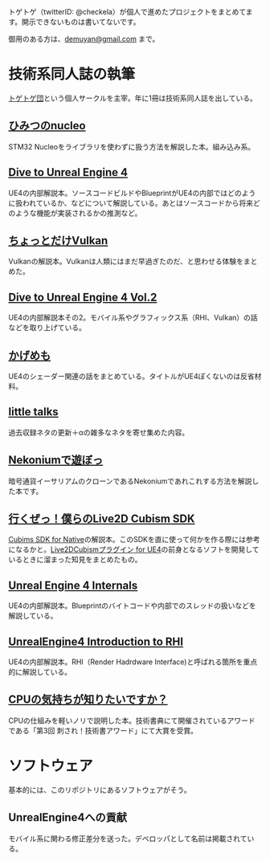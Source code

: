 トゲトゲ（twitterID: @checkela）が個人で進めたプロジェクトをまとめてます。開示できないものは書いてないです。

御用のある方は、demuyan@gmail.com まで。

# 技術系同人誌の執筆

[トゲトゲ団](https://toge2dan.booth.pm/)という個人サークルを主宰。年に1冊は技術系同人誌を出している。

## [ひみつのnucleo](https://toge2dan.booth.pm/items/1435337)  
STM32 Nucleoをライブラリを使わずに扱う方法を解説した本。組み込み系。

## [Dive to Unreal Engine 4](https://toge2dan.booth.pm/items/124596)  
UE4の内部解説本。ソースコードビルドやBlueprintがUE4の内部ではどのように扱われているか、などについて解説している。あとはソースコードから将来どのような機能が実装されるかの推測など。

## [ちょっとだけVulkan](https://toge2dan.booth.pm/items/276847)  
Vulkanの解説本。Vulkanは人類にはまだ早過ぎたのだ、と思わせる体験をまとめた。

## [Dive to Unreal Engine 4 Vol.2](https://toge2dan.booth.pm/items/395003)  
UE4の内部解説本その2。モバイル系やグラフィックス系（RHI、Vulkan）の話などを取り上げている。

## [かげめも](https://toge2dan.booth.pm/items/588162)  
UE4のシェーダー関連の話をまとめている。タイトルがUE4ぽくないのは反省材料。

## [little talks](https://toge2dan.booth.pm/items/720642)
過去収録ネタの更新＋αの雑多なネタを寄せ集めた内容。

## [Nekoniumで遊ぼっ](https://toge2dan.booth.pm/items/823536)  
暗号通貨イーサリアムのクローンであるNekoniumであれこれする方法を解説した本です。

## [行くぜっ！僕らのLive2D Cubism SDK](https://toge2dan.booth.pm/items/1031181)  
[Cubims SDK for Native](https://www.live2d.com/en/download/cubism-sdk/)の解説本。このSDKを直に使って何かを作る際には参考になるかと。[Live2DCubismプラグイン for UE4](https://github.com/demuyan/L2DCubismUE4)の前身となるソフトを開発しているときに溜まった知見をまとめたもの。

## [Unreal Engine 4 Internals](https://toge2dan.booth.pm/items/1564608)
UE4の内部解説本。Blueprintのバイトコードや内部でのスレッドの扱いなどを解説している。

## [UnrealEngine4 Introduction to RHI](https://toge2dan.booth.pm/items/2368571)
UE4の内部解説本。RHI（Render Hadrdware Interface)と呼ばれる箇所を重点的に解説している。

## [CPUの気持ちが知りたいですか？](https://toge2dan.booth.pm/items/3109546)
CPUの仕組みを軽いノリで説明した本。技術書典にて開催されているアワードである「第3回 刺され！技術書アワード」にて大賞を受賞。


# ソフトウェア

基本的には、このリポジトリにあるソフトウェアがそう。

## UnrealEngine4への貢献

モバイル系に関わる修正差分を送った。デベロッパとして名前は掲載されている。

